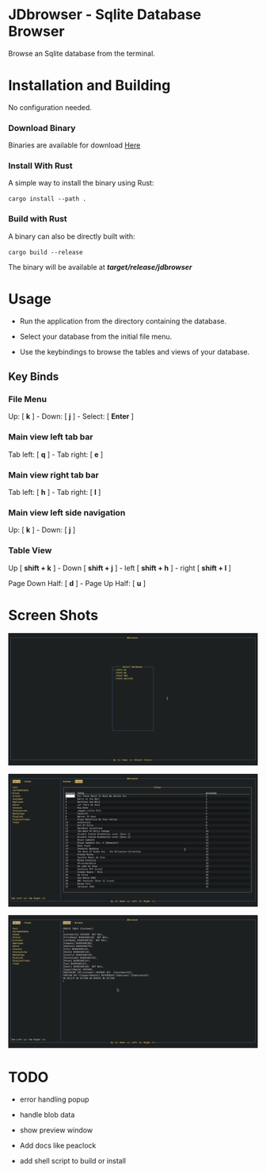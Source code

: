 # JDbrowser - Sqlite Database Browser

Browse an Sqlite database from the terminal.

# Installation and Building

No configuration needed.

### Download Binary

Binaries are available for download [Here](https://github.com/Jkeyuk/JDbrowser/releases) 

### Install With Rust

A simple way to install the binary using Rust:

`cargo install --path .`

### Build with Rust

A binary can also be directly built with:

`cargo build --release` 

The binary will be available at ***target/release/jdbrowser***

# Usage

- Run the application from the directory containing the database.

- Select your database from the initial file menu.

- Use the keybindings to browse the tables and views of your database.

## Key Binds

### File Menu

Up: [ **k** ] - Down: [ **j** ] - Select: [ **Enter** ]

### Main view left tab bar

Tab left: [ **q** ] - Tab right: [ **e** ] 

### Main view right tab bar

Tab left: [ **h** ] - Tab right: [ **l** ] 

### Main view left side navigation

Up: [ **k** ] - Down: [ **j** ]  

### Table View

Up [ **shift + k** ] - Down [ **shift + j** ] - left [ **shift + h** ] - right [ **shift + l** ]  

Page Down Half: [ **d** ] - Page Up Half: [ **u** ]  

# Screen Shots

![file_menu](docs/filemenu.png) 

![table_view](docs/table_view.png) 

![schema_view](docs/schema_view.png) 

# TODO

- error handling popup
- handle blob data
- show preview window

- Add docs like peaclock
- add shell script to build or install
